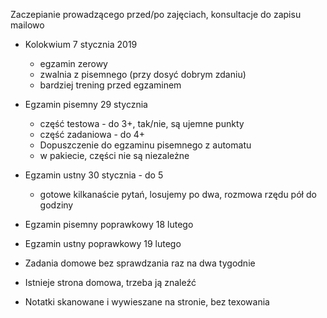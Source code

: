 Zaczepianie prowadzącego przed/po zajęciach, konsultacje do zapisu mailowo

* Kolokwium 7 stycznia 2019
    * egzamin zerowy
    * zwalnia z pisemnego (przy dosyć dobrym zdaniu)
    * bardziej trening przed egzaminem
* Egzamin pisemny 29 stycznia
    * część testowa - do 3+, tak/nie, są ujemne punkty
    * część zadaniowa - do 4+
    * Dopuszczenie do egzaminu pisemnego z automatu
    * w pakiecie, części nie są niezależne
* Egzamin ustny 30 stycznia - do 5
    * gotowe kilkanaście pytań, losujemy po dwa, rozmowa rzędu pół do godziny
* Egzamin pisemny poprawkowy 18 lutego
* Egzamin ustny poprawkowy 19 lutego

* Zadania domowe bez sprawdzania raz na dwa tygodnie
* Istnieje strona domowa, trzeba ją znaleźć
* Notatki skanowane i wywieszane na stronie, bez texowania
